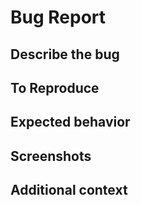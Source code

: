 # Bug Report
## Describe the bug

## To Reproduce

## Expected behavior

## Screenshots

## Additional context
